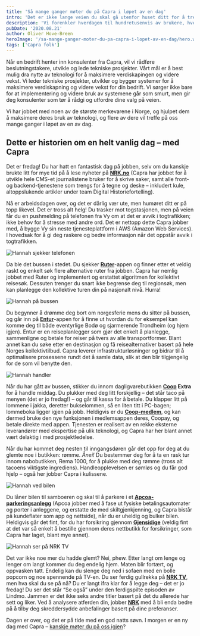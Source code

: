 ```yaml
---
title: 'Så mange ganger møter du på Capra i løpet av en dag'
intro: 'Det er ikke lange veien du skal gå utenfor huset ditt for å treffe på Capra. Vi forenkler hverdagen til hundretusenvis av brukere, hver eneste dag, og du er kanskje ikke klar over det selv, men mest sannsynlig er du en av dem.'
description: 'Vi forenkler hverdagen til hundretusenvis av brukere, hver eneste dag, og du er kanskje ikke klar over det selv, men mest sannsynlig er du en av dem.  &gt;&gt;'
pubDate: '2020.08.21'
author: Oliver Hove-Breen
heroImage: '/sa-mange-ganger-moter-du-pa-capra-i-lopet-av-en-dag/hero.webp'
tags: ['Capra folk']
---
```


Når en bedrift henter inn konsulenter fra Capra, vil vi rådføre beslutningstakere, utvikle og lede tekniske prosjekter. Vårt mål er å best mulig dra nytte av teknologi for å maksimere verdiskapingen og videre vekst. Vi leder tekniske prosjekter, utvikler og bygger systemer for å maksimere verdiskapning og videre vekst for din bedrift. Vi sørger ikke bare for at implementering og videre bruk av systemene går som smurt, men gir deg konsulenter som tør å rådgi og utfordre dine valg på veien.

Vi har jobbet med noen av de største merkevarene i Norge, og hjulpet dem å maksimere deres bruk av teknologi, og flere av dere vil treffe på oss mange ganger i løpet av en av dag.

## Dette er historien om en helt vanlig dag  – med Capra

Det er fredag! Du har hatt en fantastisk dag på jobben, selv om du kanskje brukte litt for mye tid på å lese nyheter på **[NRK.no](https://nrk.no/)** (Capra har jobbet for å utvikle hele CMS-et journalistene bruker for å skrive saker, samt alle front- og backend-tjenestene som trengs for å tegne og deske – inkludert kule, altoppslukende artikler under team Digital Historiefortelling).

Nå er arbeidsdagen over, og det er dårlig vær ute, men humøret ditt er på topp likevel. Det er tross alt helg! Du trasker mot togstasjonen, men på veien får du en pushmelding på telefonen fra Vy om at det er avvik i togtrafikken; ikke behov for å stresse med andre ord. Det er nettopp dette Capra jobber med, å bygge Vy sin neste tjenesteplattform i AWS (Amazon Web Services). I hovedsak for å gi deg raskere og bedre informasjon når det oppstår avvik i togtrafikken.

![Hannah sjekker telefonen](/sa-mange-ganger-moter-du-pa-capra-i-lopet-av-en-dag/sjekker-tlf.webp)

Da ble det bussen i stedet. Du sjekker **[Ruter](https://ruter.no/)**-appen og finner etter et veldig raskt og enkelt søk flere alternative ruter fra jobben. Capra har nemlig jobbet med Ruter og implementert og erstattet algoritmen for kollektivt reisesøk. Dessuten trenger du snart ikke begrense deg til regionsøk, men kan planlegge den kollektive turen din på nasjonalt nivå. Hurra!

![Hannah på bussen](/sa-mange-ganger-moter-du-pa-capra-i-lopet-av-en-dag/buss.webp)

Du begynner å drømme deg bort om norgesferie mens du sitter på bussen, og går inn på **[Entur](https://en-tur.no/)**-appen for å finne ut hvordan du for eksempel kan komme deg til både eventyrlige Bodø og sjarmerende Trondheim (og hjem igjen). Entur er en reiseplanlegger som gjør det enkelt å planlegge, sammenligne og betale for reiser på tvers av alle transportformer. Blant annet kan du søke etter en destinasjon og få reisealternativer basert på hele Norges kollektivtilbud. Capra leverer infrastrukturløsninger og bidrar til å optimalisere prosessene rundt det å samle data, slik at den blir tilgjengelig for de som vil benytte den.

![Hannah handler](/sa-mange-ganger-moter-du-pa-capra-i-lopet-av-en-dag/coop.webp)

Når du har gått av bussen, stikker du innom dagligvarebutikken **[Coop](https://coop.no/) Extra** for å handle middag. Du plukker med deg litt forskjellig – det står taco på menyen (det er jo fredag!) – og går til kassa for å betale. Du klapper litt på lommene i jakka, deretter bukselommen, så en liten titt i PC-bagen; lommeboka ligger igjen på jobb. Heldigvis er du **[Coop-medlem](https://coop.no/medlem/)**, og kan dermed bruke den nye funksjonen i medlemsappen deres, Coopay, og betale direkte med appen. Tjenesten er realisert av en rekke eksterne leverandører med ekspertise på ulik teknologi, og Capra har her blant annet vært delaktig i med prosjektledelse.

Når du har kommet deg nesten til inngangsdøren går det opp for deg at du glemte noe i butikken: rømme. *Ånei!* Du bestemmer deg for å ta en rask tur innom nabobutikken, Rema 1000, for å plukke med deg rømme (tross alt tacoens viktigste ingrediens). Handleopplevelsen er sømløs og du får god hjelp – også her jobber Capra i kulissene.

![Hannah ved bilen](/sa-mange-ganger-moter-du-pa-capra-i-lopet-av-en-dag/bil.webp)

Du låner bilen til samboeren og skal til å parkere i et **[Apcoa-parkeringsanlegg](https://www.apcoa.no/)** (Apcoa jobber med å fase ut fysiske betalingsautomater og porter i anleggene, og erstatte de med skiltgjenkjenning, og Capra bistår på kundeflater som app og nettside), når du er uheldig og bulker bilen. Heldigvis går det fint, for du har forsikring gjennom **[Gjensidige](https://www.gjensidige.no/)** (veldig fint at det var så enkelt å bestille gjennom deres nettbutikk for forsikringer, som Capra har laget, blant mye annet).

![Hannah ser på NRK TV](/sa-mange-ganger-moter-du-pa-capra-i-lopet-av-en-dag/nrk-tv.webp)

Det var ikke noe mer du hadde glemt? Nei, phew. Etter langt om lenge og lenger om langt kommer du deg endelig hjem. Maten blir fortært, og oppvasken tatt. Endelig kan du slenge deg ned i sofaen med en bolle popcorn og noe spennende på TV-en. Du ser ferdig gullrekka på **[NRK TV](https://nrktv.no/)**, men hva skal du se på nå? Du er langt ifra klar for å legge deg – det er jo fredag! Du ser det står “Se også” under den ferdigspilte episoden av Lindmo. Jammen er det ikke seks andre titler basert på det du allerede har sett og liker. Ved å analysere atferden din, jobber **[NRK](https://nrk.no/)** med å bli enda bedre på å tilby deg skreddersydde anbefalinger basert på dine preferanser.


Dagen er over, og det er på tide med en god natts søvn. I morgen er en ny dag med Capra – [kanskje møter du på oss igjen](https://www.capraconsulting.no/selvskryt)?